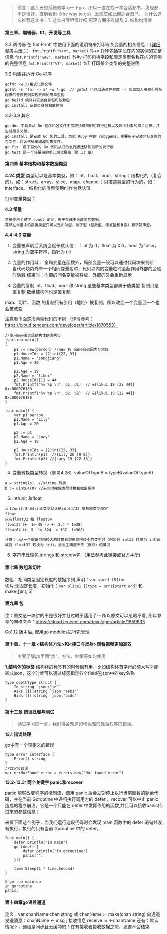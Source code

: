 > 前言：这几天想系统的学习一下go，所以一直在找一本合适都书，发现都不是很好。直到看到《the way to go》,发现它如此但适合自己。
> 为什么这么推荐这本书：1. 这本书写但很详细,原理方面多有提及  2. 结构构清晰


#### 第三章、编辑器、ID、开发等工具

3.3 调试器 
在 fmt.Printf 中使用下面的说明符来打印有关变量的相关信息：（[详细参考手册：](https://learnku.com/docs/the-way-to-go/33-debugger/3575)）
`fmt.Printf("%+v", market)` %+v 打印包括字段在内的实例的完整信息
`fmt.Printf("%#v", market)` %#v 打印包括字段和限定类型名称在内的实例的完整信息
`fmt.Printf("%T", market)`  %T  打印某个类型的完整说明

3.2 构建并运行 Go 程序
```
gofmt -w //格式化原文件
gofmt -r '(a) -> a' –w *.go  // gofmt 也可以通过在参数 -r 后面加入用双引号括起来的替换规则实现代码的简单重构
go build 编译并安装自身包和依赖包
go install 安装自身包和依赖包
```

3.3-3.9 其它
```
go doc 工具会从 Go 程序和包文件中提取顶级声明的首行注释以及每个对象的相关注释，并生成相关文档。
go install 是安装 Go 包的工具，类似 Ruby 中的 rubygems。主要用于安装非标准库的包文件，将源代码编译成对象文件。
go fix  用于将你的 Go 代码从旧的发行版迁移到最新的发行版
go test 是一个轻量级的单元测试框架（第 13 章）
```

#### 第四章 基本结构和基本数据类型
**4.24 类型**
类型可以是基本类型，如：int、float、bool、string；结构化的（复合的），如：struct、array、slice、map、channel；只描述类型的行为的，如：interface。
结构化的类型使用nil作为默认值

打印变量类型：

**4.3 常量**
```
常量使用关键字 const 定义，用于存储不会改变的数据。
存储在常量中的数据类型只可以是布尔型、数字型（整数型、浮点型和复数）和字符串型。
```

**4.4-4.6 变量**

1. 变量被声明后系统会赋予默认值：：int 为 0，float 为 0.0，bool 为 false，string 为空字符串，指针为 nil

2. 变量的作用域：
全局变量在函数外，局部变量一般可以通过代码块来判断   
当代码块内外有一个相同变量名时，代码块内的变量临时会起作用外部的会临时隐藏 结束时：内部的同名变量被释放，外部的又会重新显示

3. 变量的复制
int、float、bool 和 string 这些基本类型都属于值类型 复制只是值复制
数组结构体也是值复制

map、切片、函数 的复制只有引用（地址）被复制，所以改变一个变量另一个也会被改变

注意看下面这段两端代码的不同 （详情参考：https://cloud.tencent.com/developer/article/1870553）
```
//使用new来实现结构体的浅拷贝
function main()
{
    p1 := new(person) //new 和 make会返回内存地址
    p1.HouseIds = [2]int{22, 33}
    p1.Name = "songjiang"
    p1.Age = 20
    
    p2.Age = 19
    p2.Name = "likui"
    p2.HouseIds[1] = 44
    fmt.Printf("%v %p \n", p1, p1)  // &{likui 19 [22 44]} 0xc000076180
    fmt.Printf("%v %p \n", p2, p2)  // &{likui 19 [22 44]} 0xc000076180
}
```
```
func main() {
	var p1 person
	p1.Name = "Lily"
	p1.Age = 20

	p2 := p1
	p2.Name = "Lucy"
	p2.Age = 19

	p2.HouseIds = [2]int{22, 33}
	fmt.Println(p1)  //{Lily 20 [0 0]}
	fmt.Println(p2) //{Lucy 19 [22 33]}
}
```

4. 变量转换类型转换（参考4.26）valueOfTypeB = typeB(valueOfTypeA)
```
a = string(s)  //string 转换
b := uint64(0) //来同时完成类型转换和赋值操作
```

5. int/unit 和float
```
int/unit(8-64)int类型默认是int64/32 依机器类型而定
float：
只有float32 和 float64
float32（+- 1e-45 -> +- 3.4 * 1e38）
float64（+- 5  1e-324 -> 107  1e308）

注意：当从一个取值范围较大的转换到取值范围较小的类型时（例如将 int32 转换为 int16 或将 float32 转换为 int），会发生精度丢失（截断）的情况
```

6. 字符串处理包 strings 和 strconv包 （[用法参考此链接或官方手册](https://learnku.com/docs/the-way-to-go/strings-and-strconv-packages/3588))


#### 第七章 数组和切片

数组：相同类型固定长度的数据序列 声明：`var varr1 [5]int`  
切片:无固定长度，初始化：`var slice1 []type = arr1[start:end]` 和 make([]int, 5)


#### 第九章 包

注：原文这一块讲的不是很好并且过时不适用了-- 所以原文可以忽略不看,
所以参考的网络文章：https://cloud.tencent.com/developer/article/1859833

Go1.12 版本后, 使用go modules进行包管理


#### 第十章、十一章 <结构体方法>和<接口与反射>观看视频更加高效
>主要了解go里面"类"、方法、继承等如何使用

**1.结构体的标签**
结构体的标签有的时候很有用，比如结构体首字母必须大写才能转成json，这个时候可以通过标签指定各个field在json中的key名称
```
type depthType struct {
	Id string `json:"id"`
	Asks [][]string `json:"asks"`
	Bids [][]string `json:"bids"`
}
```








#### 第十三章 错误处理与测试
> 通过学习这一章，我们得会知道如何优雅的处理程序的错误。

**13.1 错误处理**

go中有一个预定义的错误
```
type error interface {
    Error() string
}
//自定义错误
var errNotFound error = errors.New("Not found error")

```


**13.2-13.3: 两个关键字 panic和recover**

panic 能够改变程序的控制流，调用 panic 后会立刻停止执行当前函数的剩余代码，并在当前 Goroutine 中递归执行调用方的 defer；
recover 可以中止 panic 造成的程序崩溃。它是一个只能在 defer 中发挥作用的函数,并且可以接收panic传过来的参数信息；

来看下面这个例子，当我们运行这段代码时会发现 main 函数中的 defer 语句并没有执行，执行的只有当前 Goroutine 中的 defer。
```
func main() {
	defer println("in main")
	go func() {
		defer println("in goroutine")
		panic("")
	}()

	time.Sleep(1 * time.Second)
}

$ go run main.go
in goroutine
panic:
```


#### 第十四章go语言通道

定义：var chanName chan string 或 chanName := make(chan string)
向通道发送消息：chanName <- msg ; 接收信息 receive := <-chanName
还有：默认情况下，通信是同步且无缓冲的：在有接收者接收数据之前，发送不会结束




